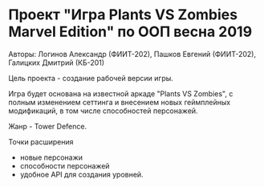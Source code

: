 # Проект "Игра Plants VS Zombies Marvel Edition" по ООП весна 2019
Авторы: Логинов Александр (ФИИТ-202), Пашков Евгений (ФИИТ-202), Галицких Дмитрий (КБ-201)

Цель проекта - создание рабочей версии игры.


Игра будет основана на известной аркаде "Plants VS Zombies", с полным изменением сеттинга и внесением новых геймплейных модификаций, в том числе способностей персонажей. 


Жанр - Tower Defence.


Точки расширения 
 - новые персонажи
 - способности персонажей
 - удобное API для создания уровней.
